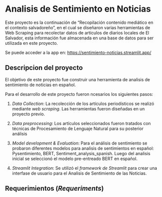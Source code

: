 # Analisis de Sentimiento en Noticias

Este proyecto es la continuación de “Recopilación contenido mediático en el contexto salvadoreño”, en el cual se diseñaron varias herramientas de Web Scraping para recolectar datos de artículos de diarios locales de El Salvador, esta información fue almacenada en una base de datos para ser utilizada en este proyecto.  

Se puede acceder a la app en: https://sentimiento-noticias.streamlit.app/


## Descripcion del proyecto

El objetivo de este proyecto fue construir una herramienta de analisis de sentimiento de noticias en español. 

Para el desarrollo de este proyecto fueron ncesarios los siguientes pasos:

1. *Data Collection*: La recolección de los artículos periodísticos se realizó mediante *web scraping*. Las herramientas fueron diseñadas en un proyecto previo. 

2. *Data preprocessing*: Los artículos seleccionados fueron tratados con técnicas de  Procesamiento de Lenguaje Natural para su posterior análisis

3. *Model development & Evaluation*: Para el análisis de sentimiento se probaron diferentes modelos para analisis de sentimientos en español: Pysentimiento, BERT, Sentiment_analysis_spanish. Luego del analisis inicial se seleccionó el modelo pre-entreado BERT en español.

4. *Streamlit Integration*: Se utilizó el *framework de Streamlit* para crear una interfase de usuario para el Analisis de Sentimiento de las Noticias. 


## Requerimientos (*Requeriments*)



